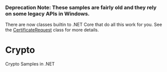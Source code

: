### Deprecation Note: These samples are fairly old and they rely on some legacy APIs in Windows.

There are now classes builtin to .NET Core that do all this work for you. See the [CertificateRequest](https://docs.microsoft.com/en-us/dotnet/api/system.security.cryptography.x509certificates.certificaterequest?view=net-5.0) class for more details.

Crypto
======

Crypto Samples in .NET
